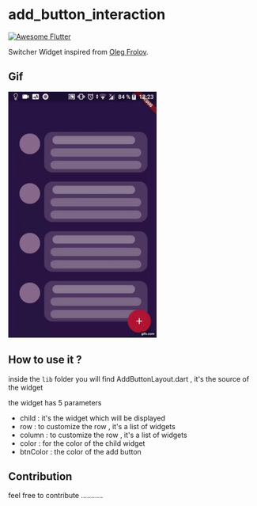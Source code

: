 # add_button_interaction
<a href="https://stackoverflow.com/questions/tagged/flutter?sort=votes">
   <img alt="Awesome Flutter" src="https://img.shields.io/badge/Awesome-Flutter-blue.svg?longCache=true&style=flat-square" />
</a>

Switcher Widget inspired from [Oleg Frolov](https://dribbble.com/shots/6558740-Add-Button-Interaction).

## Gif 

<img src="https://github.com/DokkarRachidReda/Flutter-Add-Button-Interaction/blob/master/add_button.gif" width="300"/>

## How to use it ? 

inside the ``` lib ``` folder you will find AddButtonLayout.dart , it's the source of the widget 

the widget has 5 parameters

* child : it's the widget which will be displayed
* row : to customize the row , it's a list of widgets 
* column : to customize the row , it's a list of widgets 
* color : for the color of the child widget
* btnColor : the color of the add button


## Contribution 
feel free to contribute ...........
